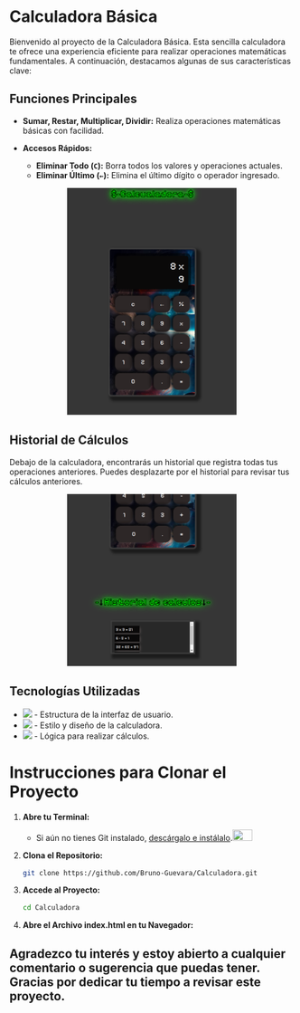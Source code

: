 # Calculadora Básica
Bienvenido al proyecto de la Calculadora Básica. Esta sencilla calculadora te ofrece una experiencia eficiente para realizar operaciones matemáticas fundamentales. A continuación, destacamos algunas de sus características clave:

## Funciones Principales

- **Sumar, Restar, Multiplicar, Dividir:** Realiza operaciones matemáticas básicas con facilidad.

- **Accesos Rápidos:**
  - **Eliminar Todo (`C`):** Borra todos los valores y operaciones actuales.
  - **Eliminar Último (`←`):** Elimina el último dígito o operador ingresado.
    
 <p align="center">
<img src="https://github.com/Bruno-Guevara/Calculadora.github.io/blob/main/calculadora/imagenes/Document.png" alt="Calculadora Preview" width="300">
</p>
  
## Historial de Cálculos

Debajo de la calculadora, encontrarás un historial que registra todas tus operaciones anteriores. Puedes desplazarte por el historial para revisar tus cálculos anteriores.

<p align="center">
<img src="https://github.com/Bruno-Guevara/Calculadora.github.io/blob/main/calculadora/imagenes/Documentt.png" alt="Calculadora Preview" width="300">
</p>

## Tecnologías Utilizadas

- <img src="https://img.shields.io/badge/-HTML-05122A?style=flat&logo=HTML5" /> - Estructura de la interfaz de usuario.
- <img src="https://img.shields.io/badge/-CSS-05122A?style=flat&logo=CSS3&logoColor=1572B6" /> - Estilo y diseño de la calculadora.
- <img src="https://img.shields.io/badge/-JavaScript-05122A?style=flat&logo=javascript" /> - Lógica para realizar cálculos.

# Instrucciones para Clonar el Proyecto

1. **Abre tu Terminal:**
   - Si aún no tienes Git instalado, [descárgalo e instálalo](https://git-scm.com/downloads).<img src="https://cdn.pixabay.com/animation/2022/10/29/00/23/00-23-30-885_512.gif" width="35px" height="20px">

2. **Clona el Repositorio:**
   ```bash
   git clone https://github.com/Bruno-Guevara/Calculadora.git

3. **Accede al Proyecto:**
    ```bash
    cd Calculadora
4. **Abre el Archivo index.html en tu Navegador:**


## Agradezco tu interés y estoy abierto a cualquier comentario o sugerencia que puedas tener. Gracias por dedicar tu tiempo a revisar este proyecto.
